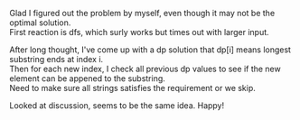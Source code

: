 Glad I figured out the problem by myself, even though it may not be the optimal solution.\
First reaction is dfs, which surly works but times out with larger input.

After long thought, I've come up with a dp solution that dp[i] means longest substring ends at index i.\
Then for each new index, I check all previous dp values to see if the new element can be appened to the substring.\
Need to make sure all strings satisfies the requirement or we skip.

Looked at discussion, seems to be the same idea. Happy!
